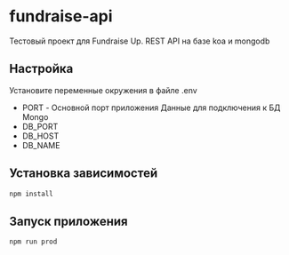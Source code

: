 # fundraise-api
Тестовый проект для Fundraise Up. REST API на базе koa и mongodb

## Настройка
Установите переменные окружения в файле .env
- PORT - Основной порт приложения
Данные для подключения к БД Mongo
- DB_PORT
- DB_HOST
- DB_NAME

## Установка зависимостей
```bash
npm install
```

## Запуск приложения
```bash
npm run prod
```
